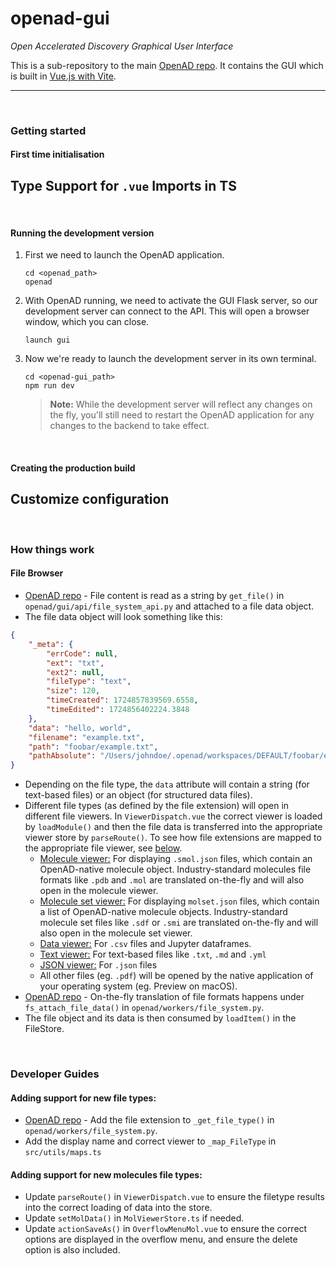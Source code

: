 # openad-gui

_Open Accelerated Discovery Graphical User Interface_

This is a sub-repository to the main [OpenAD repo]. It contains the GUI which is built in [Vue.js with Vite](readme/vue-vite.md).

---

<br>

### Getting started

#### First time initialisation

## Type Support for `.vue` Imports in TS

<br>

#### Running the development version

1.  First we need to launch the OpenAD application.

        cd <openad_path>
        openad

1.  With OpenAD running, we need to activate the GUI Flask server, so our development server can connect to the API. This will open a browser window, which you can close.

        launch gui

1.  Now we're ready to launch the development server in its own terminal.

        cd <openad-gui_path>
        npm run dev

    > **Note:** While the development server will reflect any changes on the fly, you'll still need to restart the OpenAD application for any changes to the backend to take effect.

<br>

#### Creating the production build

## Customize configuration

<br>

### How things work

#### File Browser

-   [OpenAD repo] - File content is read as a string by `get_file()` in `openad/gui/api/file_system_api.py` and attached to a file data object.
-   The file data object will look something like this:

```json
{
	"_meta": {
		"errCode": null,
		"ext": "txt",
		"ext2": null,
		"fileType": "text",
		"size": 120,
		"timeCreated": 1724857839569.6558,
		"timeEdited": 1724856402224.3848
	},
	"data": "hello, world",
	"filename": "example.txt",
	"path": "foobar/example.txt",
	"pathAbsolute": "/Users/johndoe/.openad/workspaces/DEFAULT/foobar/example.txt"
}
```

-   Depending on the file type, the `data` attribute will contain a string (for text-based files) or an object (for structured data files).
-   Different file types (as defined by the file extension) will open in different file viewers. In `ViewerDispatch.vue` the correct viewer is loaded by `loadModule()` and then the file data is transferred into the appropriate viewer store by `parseRoute()`. To see how file extensions are mapped to the appropriate file viewer, see [below](#adding-support-for-new-file-types).
    -   <ins>Molecule viewer:</ins> For displaying `.smol.json` files, which contain an OpenAD-native molecule object. Industry-standard molecules file formats like `.pdb` and `.mol` are translated on-the-fly and will also open in the molecule viewer.
    -   <ins>Molecule set viewer:</ins> For displaying `molset.json` files, which contain a list of OpenAD-native molecule objects. Industry-standard molecule set files like `.sdf` or `.smi` are translated on-the-fly and will also open in the molecule set viewer.
    -   <ins>Data viewer:</ins> For `.csv` files and Jupyter dataframes.
    -   <ins>Text viewer:</ins> For text-based files like `.txt`, `.md` and `.yml`
    -   <ins>JSON viewer:</ins> For `.json` files
    -   All other files (eg. `.pdf`) will be opened by the native application of your operating system (eg. Preview on macOS).
-   [OpenAD repo] - On-the-fly translation of file formats happens under `fs_attach_file_data()` in `openad/workers/file_system.py`.
-   The file object and its data is then consumed by `loadItem()` in the FileStore.

<br>

### Developer Guides

#### Adding support for new file types:

-   [OpenAD repo] - Add the file extension to `_get_file_type()` in `openad/workers/file_system.py`.
-   Add the display name and correct viewer to `_map_FileType` in `src/utils/maps.ts`

#### Adding support for new molecules file types:

-   Update `parseRoute()` in `ViewerDispatch.vue` to ensure the filetype results into the correct loading of data into the store.
-   Update `setMolData()` in `MolViewerStore.ts` if needed.
-   Update `actionSaveAs()` in `OverflowMenuMol.vue` to ensure the correct options are displayed in the overflow menu, and ensure the delete option is also included.

[OpenAD repo]: https://github.com/acceleratedscience/open-ad-toolkit

<!--

To delete a tag, locally and then on GH:
git tag -d <tag_name>
git push origin --delete <tag_name>

-->
